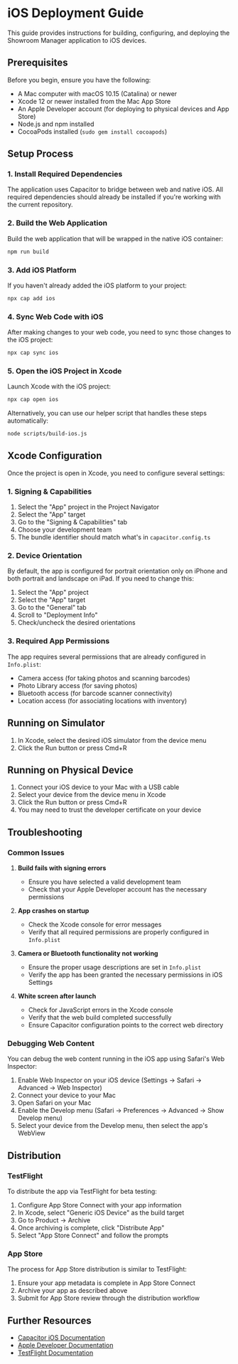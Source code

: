 # iOS Deployment Guide

This guide provides instructions for building, configuring, and deploying the Showroom Manager application to iOS devices.

## Prerequisites

Before you begin, ensure you have the following:

- A Mac computer with macOS 10.15 (Catalina) or newer
- Xcode 12 or newer installed from the Mac App Store
- An Apple Developer account (for deploying to physical devices and App Store)
- Node.js and npm installed
- CocoaPods installed (`sudo gem install cocoapods`)

## Setup Process

### 1. Install Required Dependencies

The application uses Capacitor to bridge between web and native iOS. All required dependencies should already be installed if you're working with the current repository.

### 2. Build the Web Application

Build the web application that will be wrapped in the native iOS container:

```bash
npm run build
```

### 3. Add iOS Platform

If you haven't already added the iOS platform to your project:

```bash
npx cap add ios
```

### 4. Sync Web Code with iOS

After making changes to your web code, you need to sync those changes to the iOS project:

```bash
npx cap sync ios
```

### 5. Open the iOS Project in Xcode

Launch Xcode with the iOS project:

```bash
npx cap open ios
```

Alternatively, you can use our helper script that handles these steps automatically:

```bash
node scripts/build-ios.js
```

## Xcode Configuration

Once the project is open in Xcode, you need to configure several settings:

### 1. Signing & Capabilities

1. Select the "App" project in the Project Navigator
2. Select the "App" target
3. Go to the "Signing & Capabilities" tab
4. Choose your development team
5. The bundle identifier should match what's in `capacitor.config.ts`

### 2. Device Orientation

By default, the app is configured for portrait orientation only on iPhone and both portrait and landscape on iPad. If you need to change this:

1. Select the "App" project
2. Select the "App" target
3. Go to the "General" tab
4. Scroll to "Deployment Info"
5. Check/uncheck the desired orientations

### 3. Required App Permissions

The app requires several permissions that are already configured in `Info.plist`:

- Camera access (for taking photos and scanning barcodes)
- Photo Library access (for saving photos)
- Bluetooth access (for barcode scanner connectivity)
- Location access (for associating locations with inventory)

## Running on Simulator

1. In Xcode, select the desired iOS simulator from the device menu
2. Click the Run button or press Cmd+R

## Running on Physical Device

1. Connect your iOS device to your Mac with a USB cable
2. Select your device from the device menu in Xcode
3. Click the Run button or press Cmd+R
4. You may need to trust the developer certificate on your device

## Troubleshooting

### Common Issues

1. **Build fails with signing errors**
   - Ensure you have selected a valid development team
   - Check that your Apple Developer account has the necessary permissions

2. **App crashes on startup**
   - Check the Xcode console for error messages
   - Verify that all required permissions are properly configured in `Info.plist`

3. **Camera or Bluetooth functionality not working**
   - Ensure the proper usage descriptions are set in `Info.plist`
   - Verify the app has been granted the necessary permissions in iOS Settings

4. **White screen after launch**
   - Check for JavaScript errors in the Xcode console
   - Verify that the web build completed successfully
   - Ensure Capacitor configuration points to the correct web directory

### Debugging Web Content

You can debug the web content running in the iOS app using Safari's Web Inspector:

1. Enable Web Inspector on your iOS device (Settings → Safari → Advanced → Web Inspector)
2. Connect your device to your Mac
3. Open Safari on your Mac
4. Enable the Develop menu (Safari → Preferences → Advanced → Show Develop menu)
5. Select your device from the Develop menu, then select the app's WebView

## Distribution

### TestFlight

To distribute the app via TestFlight for beta testing:

1. Configure App Store Connect with your app information
2. In Xcode, select "Generic iOS Device" as the build target
3. Go to Product → Archive
4. Once archiving is complete, click "Distribute App"
5. Select "App Store Connect" and follow the prompts

### App Store

The process for App Store distribution is similar to TestFlight:

1. Ensure your app metadata is complete in App Store Connect
2. Archive your app as described above
3. Submit for App Store review through the distribution workflow

## Further Resources

- [Capacitor iOS Documentation](https://capacitorjs.com/docs/ios)
- [Apple Developer Documentation](https://developer.apple.com/documentation/)
- [TestFlight Documentation](https://developer.apple.com/testflight/)